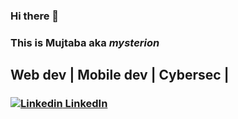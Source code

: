 ### Hi there 👋
### This is Mujtaba aka _mysterion_
## Web dev | Mobile dev | Cybersec |
### [![Linkedin](https://i.stack.imgur.com/gVE0j.png) LinkedIn](https://www.linkedin.com/in/mysterion04/)
<!--
**mysterion04/mysterion04** is a ✨ _special_ ✨ repository because its `README.md` (this file) appears on your GitHub profile.

Here are some ideas to get you started:

- 🔭 I’m currently working on ...
- 🌱 I’m currently learning ...
- 👯 I’m looking to collaborate on ...
- 🤔 I’m looking for help with ...
- 💬 Ask me about ...
- 📫 How to reach me: ...
- 😄 Pronouns: ...
- ⚡ Fun fact: ...
-->
